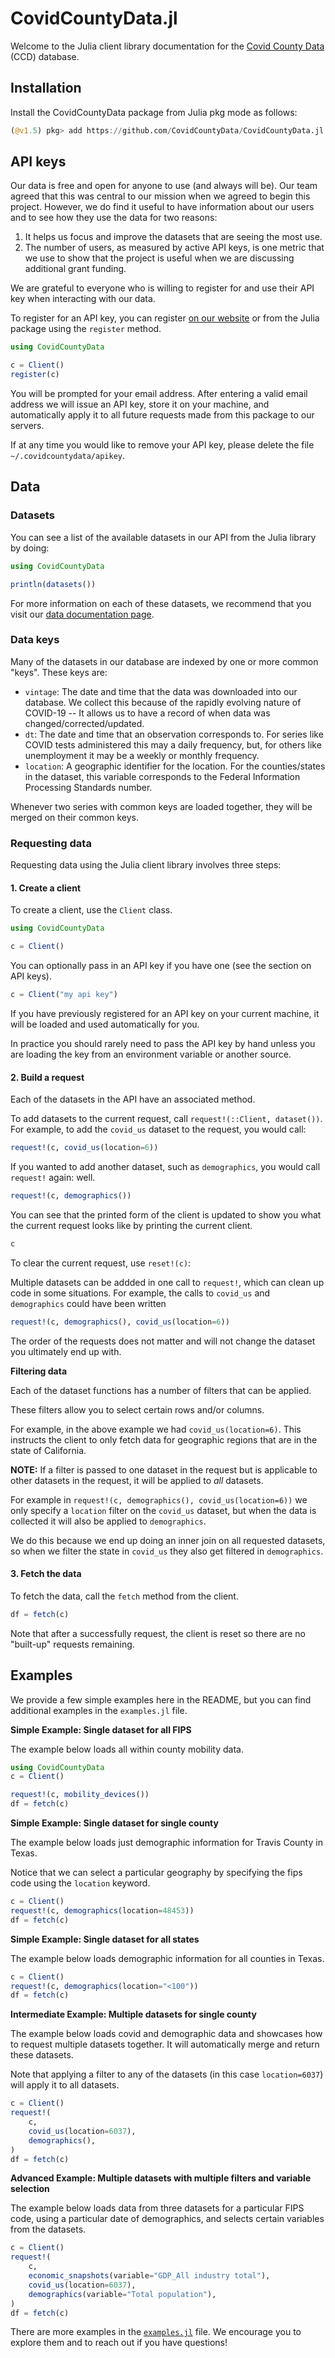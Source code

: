 # CovidCountyData.jl

Welcome to the Julia client library documentation for the [Covid County Data](https://covidcountydata.org) (CCD) database.


## Installation

Install the CovidCountyData package from Julia pkg mode as follows:

```julia
(@v1.5) pkg> add https://github.com/CovidCountyData/CovidCountyData.jl
```

## API keys

Our data is free and open for anyone to use (and always will be). Our team agreed that this was
central to our mission when we agreed to begin this project. However, we do find it useful to
have information about our users and to see how they use the data for two reasons:

1. It helps us focus and improve the datasets that are seeing the most use.
2. The number of users, as measured by active API keys, is one metric that we use to show that the
   project is useful when we are discussing additional grant funding.

We are grateful to everyone who is willing to register for and use their API key when interacting
with our data.

To register for an API key, you can register [on our website](https://covidcountydata.org#register)
or from the Julia package using the `register` method.

```julia
using CovidCountyData

c = Client()
register(c)
```

You will be prompted for your email address. After entering a valid email address we will issue
an API key, store it on your machine, and automatically apply it to all future requests made from
this package to our servers.

If at any time you would like to remove your API key, please delete the file `~/.covidcountydata/apikey`.


## Data


### Datasets

You can see a list of the available datasets in our API from the Julia library by doing:

```julia
using CovidCountyData

println(datasets())
```

For more information on each of these datasets, we recommend that you visit our
[data documentation page](https://covidcountydata.org/data-api#rest).


### Data keys

Many of the datasets in our database are indexed by one or more common "keys". These keys are:

- `vintage`: The date and time that the data was downloaded into our database. We collect this
  because of the rapidly evolving nature of COVID-19 -- It allows us to have a record of when data was
  changed/corrected/updated.
- `dt`: The date and time that an observation corresponds to. For series like COVID tests
  administered this may a daily frequency, but, for others like unemployment it may be a weekly or
  monthly frequency.
- `location`: A geographic identifier for the location. For the counties/states in the dataset,
  this variable corresponds to the Federal Information Processing Standards number.

Whenever two series with common keys are loaded together, they will be merged on their common keys.


### Requesting data

Requesting data using the Julia client library involves three steps:


#### 1. Create a client

To create a client, use the `Client` class.

```julia
using CovidCountyData

c = Client()
```

You can optionally pass in an API key if you have one (see the section on API keys).

```julia
c = Client("my api key")
```

If you have previously registered for an API key on your current machine, it will be loaded and
used automatically for you.

In practice you should rarely need to pass the API key by hand unless you are loading the key from
an environment variable or another source.


#### 2. Build a request

Each of the datasets in the API have an associated method.

To add datasets to the current request, call `request!(::Client, dataset())`. For example, to add
the `covid_us` dataset to the request, you would call:

```julia
request!(c, covid_us(location=6))
```

If you wanted to add another dataset, such as `demographics`, you would call `request!` again:
well.

```julia
request!(c, demographics())
```

You can see that the printed form of the client is updated to show you what the current request
looks like by printing the current client.

```julia
c
```

To clear the current request, use `reset!(c)`:

Multiple datasets can be addded in one call to `request!`, which can clean up code in some situations. For example, the calls to `covid_us` and `demographics` could have been written 

```julia
request!(c, demographics(), covid_us(location=6))
```

The order of the requests does not matter and will not change the dataset you ultimately end up with.

**Filtering data**

Each of the dataset functions has a number of filters that can be applied.

These filters allow you to select certain rows and/or columns.

For example, in the above example we had `covid_us(location=6)`. This instructs the client to
only fetch data for geographic regions that are in the state of California.

**NOTE:** If a filter is passed to one dataset in the request but is applicable to other datasets
in the request, it will be applied to *all* datasets.

For example in `request!(c, demographics(), covid_us(location=6))` we only specify a `location` filter on the
`covid_us` dataset, but when the data is collected it will also be applied to `demographics`.

We do this because we end up doing an inner join on all requested datasets, so when we filter the
state in `covid_us` they also get filtered in `demographics`.


#### 3. Fetch the data

To fetch the data, call the `fetch` method from the client.

```julia
df = fetch(c)
```

Note that after a successfully request, the client is reset so there are no "built-up" requests
remaining.



## Examples

We provide a few simple examples here in the README, but you can find additional examples in the `examples.jl` file.

**Simple Example: Single dataset for all FIPS**

The example below loads all within county mobility data.

```julia
using CovidCountyData
c = Client()

request!(c, mobility_devices())
df = fetch(c)
```


**Simple Example: Single dataset for single county**

The example below loads just demographic information for Travis County in Texas.

Notice that we can select a particular geography by specifying the fips code using the `location` keyword.

```julia
c = Client()
request!(c, demographics(location=48453))
df = fetch(c)
```


**Simple Example: Single dataset for all states**

The example below loads demographic information for all counties in Texas.

```julia
c = Client()
request!(c, demographics(location="<100"))
df = fetch(c)
```

**Intermediate Example: Multiple datasets for single county**

The example below loads covid and demographic data and showcases how to request multiple datasets together. It will automatically merge and return these datasets.

Note that applying a filter to any of the datasets (in this case `location=6037`) will apply it to all datasets.

```julia
c = Client()
request!(
    c,
    covid_us(location=6037),
    demographics(),
)
df = fetch(c)
```


**Advanced Example: Multiple datasets with multiple filters and variable selection**

The example below loads data from three datasets for a particular FIPS code, using a particular date of demographics, and selects certain variables from the datasets.

```julia
c = Client()
request!(
    c,
    economic_snapshots(variable="GDP_All industry total"),
    covid_us(location=6037),
    demographics(variable="Total population"),
)
df = fetch(c)
```

There are more examples in the [`examples.jl`](https://github.com/CovidCountyData/CovidCountyData.jl/blob/master/examples.jl) file. We encourage you to explore them and to reach out if you have questions!
